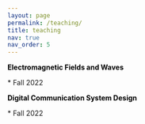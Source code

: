 ```yaml
---
layout: page
permalink: /teaching/
title: teaching
nav: true
nav_order: 5
---
```



<p style="text-align: left; color: black; font-size:14px;font-weight:bold">Electromagnetic Fields and Waves</p> 
 * Fall 2022

<p style="text-align: left; color: black; font-size:14px;font-weight:bold">Digital Communication System Design</p> 
 * Fall 2022
